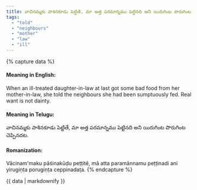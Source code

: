 ```yaml
---
title: వాచినమ్మకు పాశినకూడు పెట్టితే, మా అత్త పరమాన్నము పెట్టినది అని యిరుగింట పొరుగింట చెప్పినదట.
tags:
  - "told"
  - "neighbours"
  - "mother"
  - "law"
  - "ill"
---
```


{% capture data %}
#### Meaning in English:
When an ill-treated daughter-in-law at last got some bad food from her mother-in-law, she told the neighbours she had been sumptuously fed.
Real want is not dainty.

#### Meaning in Telugu:
వాచినమ్మకు పాశినకూడు పెట్టితే, మా అత్త పరమాన్నము పెట్టినది అని యిరుగింట పొరుగింట చెప్పినదట.

#### Romanization:
Vācinam'maku pāśinakūḍu peṭṭitē, mā atta paramānnamu peṭṭinadi ani yirugiṇṭa porugiṇṭa ceppinadaṭa.
{% endcapture %}

{{ data | markdownify }}

